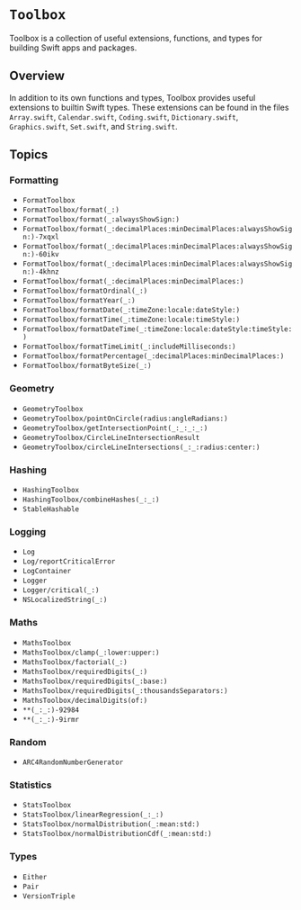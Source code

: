 # ``Toolbox``

Toolbox is a collection of useful extensions, functions, and types for building Swift apps and packages.

## Overview

In addition to its own functions and types, Toolbox provides useful extensions to builtin Swift types. These extensions can be found in the files `Array.swift`, `Calendar.swift`, `Coding.swift`, `Dictionary.swift`, `Graphics.swift`, `Set.swift`, and `String.swift`.

## Topics

### Formatting

- ``FormatToolbox``
- ``FormatToolbox/format(_:)``
- ``FormatToolbox/format(_:alwaysShowSign:)``
- ``FormatToolbox/format(_:decimalPlaces:minDecimalPlaces:alwaysShowSign:)-7xqxl``
- ``FormatToolbox/format(_:decimalPlaces:minDecimalPlaces:alwaysShowSign:)-60ikv``
- ``FormatToolbox/format(_:decimalPlaces:minDecimalPlaces:alwaysShowSign:)-4khnz``
- ``FormatToolbox/format(_:decimalPlaces:minDecimalPlaces:)``
- ``FormatToolbox/formatOrdinal(_:)``
- ``FormatToolbox/formatYear(_:)``
- ``FormatToolbox/formatDate(_:timeZone:locale:dateStyle:)``
- ``FormatToolbox/formatTime(_:timeZone:locale:timeStyle:)``
- ``FormatToolbox/formatDateTime(_:timeZone:locale:dateStyle:timeStyle:)``
- ``FormatToolbox/formatTimeLimit(_:includeMilliseconds:)``
- ``FormatToolbox/formatPercentage(_:decimalPlaces:minDecimalPlaces:)``
- ``FormatToolbox/formatByteSize(_:)``

### Geometry

- ``GeometryToolbox``
- ``GeometryToolbox/pointOnCircle(radius:angleRadians:)``
- ``GeometryToolbox/getIntersectionPoint(_:_:_:_:)``
- ``GeometryToolbox/CircleLineIntersectionResult``
- ``GeometryToolbox/circleLineIntersections(_:_:radius:center:)``

### Hashing

- ``HashingToolbox``
- ``HashingToolbox/combineHashes(_:_:)``
- ``StableHashable``

### Logging

- ``Log``
- ``Log/reportCriticalError``
- ``LogContainer``
- ``Logger``
- ``Logger/critical(_:)``
- ``NSLocalizedString(_:)``

### Maths

- ``MathsToolbox``
- ``MathsToolbox/clamp(_:lower:upper:)``
- ``MathsToolbox/factorial(_:)``
- ``MathsToolbox/requiredDigits(_:)``
- ``MathsToolbox/requiredDigits(_:base:)``
- ``MathsToolbox/requiredDigits(_:thousandsSeparators:)``
- ``MathsToolbox/decimalDigits(of:)``
- ``**(_:_:)-92984``
- ``**(_:_:)-9irmr``

### Random

- ``ARC4RandomNumberGenerator``

### Statistics

- ``StatsToolbox``
- ``StatsToolbox/linearRegression(_:_:)``
- ``StatsToolbox/normalDistribution(_:mean:std:)``
- ``StatsToolbox/normalDistributionCdf(_:mean:std:)``

### Types

- ``Either``
- ``Pair``
- ``VersionTriple``
